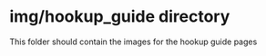 img/hookup_guide directory
====================
This folder should contain the images for the hookup guide pages